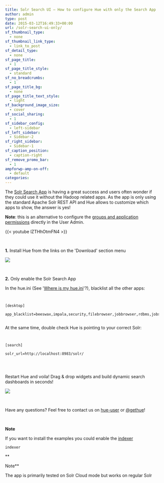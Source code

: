```yaml
---
title: Solr Search UI – How to configure Hue with only the Search App
author: admin
type: post
date: 2015-03-12T16:49:33+00:00
url: /solr-search-ui-only/
sf_thumbnail_type:
  - none
sf_thumbnail_link_type:
  - link_to_post
sf_detail_type:
  - none
sf_page_title:
  - 1
sf_page_title_style:
  - standard
sf_no_breadcrumbs:
  - 1
sf_page_title_bg:
  - none
sf_page_title_text_style:
  - light
sf_background_image_size:
  - cover
sf_social_sharing:
  - 1
sf_sidebar_config:
  - left-sidebar
sf_left_sidebar:
  - Sidebar-2
sf_right_sidebar:
  - Sidebar-1
sf_caption_position:
  - caption-right
sf_remove_promo_bar:
  - 1
ampforwp-amp-on-off:
  - default
categories:
---
```


The [Solr Search App][1] is having a great success and users often wonder if they could use it without the Hadoop related apps. As the app is only using the standard Apache Solr REST API and Hue allows to customize which apps to show, the answer is yes!

**Note**: this is an alternative to configure the [groups and application permissions][2] directly in the User Admin.

{{< youtube lZTHhOtmFN4 >}}

&nbsp;

**1.** Install Hue from the links on the 'Download' section menu

[<img src="https://cdn.gethue.com/uploads/2015/03/hue-download-1024x375.png" />][3]

&nbsp;

**2.** Only enable the Solr Search App

In the hue.ini (See '[Where is my hue.ini][4]'?), blacklist all the other apps:

<pre><code class="bash">

[desktop]

app_blacklist=beeswax,impala,security,filebrowser,jobbrowser,rdbms,jobsub,pig,hbase,sqoop,zookeeper,metastore,spark,oozie

</code></pre>

At the same time, double check Hue is pointing to your correct Solr:

<pre><code class="bash">

[search]

solr_url=http://localhost:8983/solr/

</code></pre>

&nbsp;

Restart Hue and voila! Drag & drop widgets and build dynamic search dashboards in seconds!

[<img src="https://cdn.gethue.com/uploads/2015/03/search-only-1024x530.png" />][5]

&nbsp;

Have any questions? Feel free to contact us on [hue-user][6] or [@gethue][7]!

&nbsp;

**Note**

If you want to install the examples you could enable the [indexer][8]

<pre><code class="bash">indexer</code></pre>

\*\*

Note\*\*

The app is primarily tested on Solr Cloud mode but works on regular Solr

[1]: https://gethue.com/search-app-enhancements-explore-even-more-data/
[2]: https://gethue.com/how-to-manage-permissions-in-hue/
[3]: https://cdn.gethue.com/uploads/2015/03/hue-download.png
[4]: https://gethue.com/how-to-configure-hue-in-your-hadoop-cluster/
[5]: https://cdn.gethue.com/uploads/2015/03/search-only.png
[6]: http://groups.google.com/a/cloudera.org/group/hue-user
[7]: https://twitter.com/gethue
[8]: https://gethue.com/analyse-apache-logs-and-build-your-own-web-analytics-dashboard-with-hadoop-and-solr/
